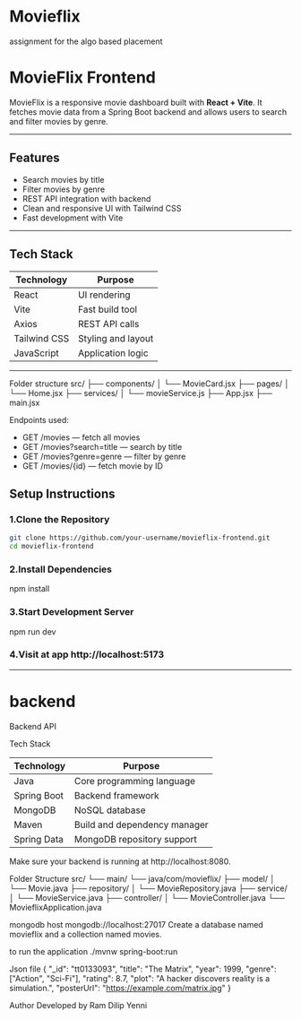 # Movieflix
assignment for the algo based placement 

# MovieFlix Frontend

MovieFlix is a responsive movie dashboard built with **React + Vite**. It fetches movie data from a Spring Boot backend and allows users to search and filter movies by genre.

---

## Features

- Search movies by title
- Filter movies by genre
- REST API integration with backend
- Clean and responsive UI with Tailwind CSS
- Fast development with Vite

---

## Tech Stack

| Technology     | Purpose                      |
|----------------|------------------------------|
| React          | UI rendering                 |
| Vite           | Fast build tool              |
| Axios          | REST API calls               |
| Tailwind CSS   | Styling and layout           |
| JavaScript     | Application logic            |

---

Folder structure 
src/
├── components/
│   └── MovieCard.jsx
├── pages/
│   └── Home.jsx
├── services/
│   └── movieService.js
├── App.jsx
├── main.jsx

Endpoints used:
- GET /movies — fetch all movies
- GET /movies?search=title — search by title
- GET /movies?genre=genre — filter by genre
- GET /movies/{id} — fetch movie by ID

## Setup Instructions

### 1.Clone the Repository

```bash
git clone https://github.com/your-username/movieflix-frontend.git
cd movieflix-frontend
````
### 2.Install Dependencies
npm install

### 3.Start Development Server
npm run dev

### 4.Visit at app http://localhost:5173


---------------------------------------------------------------------------------------------------------------------------

# backend
Backend API

 Tech Stack

| Technology     | Purpose                      |
|----------------|------------------------------|
| Java           | Core programming language    |
| Spring Boot    | Backend framework            |
| MongoDB        | NoSQL database               |
| Maven          | Build and dependency manager |
| Spring Data    | MongoDB repository support   |

Make sure your backend is running at http://localhost:8080.

Folder Structure
src/
└── main/
    └── java/com/movieflix/
        ├── model/
        │   └── Movie.java
        ├── repository/
        │   └── MovieRepository.java
        ├── service/
        │   └── MovieService.java
        ├── controller/
        │   └── MovieController.java
        └── MovieflixApplication.java

mongodb host
mongodb://localhost:27017
Create a database named movieflix and a collection named movies.


to run the application
./mvnw spring-boot:run

Json file
{
  "_id": "tt0133093",
  "title": "The Matrix",
  "year": 1999,
  "genre": ["Action", "Sci-Fi"],
  "rating": 8.7,
  "plot": "A hacker discovers reality is a simulation.",
  "posterUrl": "https://example.com/matrix.jpg"
}

Author Developed by Ram Dilip Yenni

